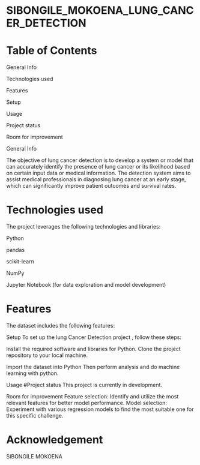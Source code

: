 # SIBONGILE_MOKOENA_LUNG_CANCER_DETECTION



# Table of Contents

General Info

Technologies used

Features

Setup

Usage

Project status

Room for improvement

General Info

The objective of lung cancer detection is to develop a system or model that can accurately identify the presence of lung cancer or its likelihood based on certain input data or medical information. The detection system aims to assist medical professionals in diagnosing lung cancer at an early stage, which can significantly improve patient outcomes and survival rates.

# Technologies used
The project leverages the following technologies and libraries:

Python

pandas

scikit-learn

NumPy

Jupyter Notebook (for data exploration and model development)

# Features
The dataset includes the following features:

Setup
To set up the lung Cancer Detection project , follow these steps:

Install the required software and libraries for Python. Clone the project repository to your local machine.

Import the dataset into Python Then perform analysis and do machine learning with python.

Usage
#Project status This project is currently in development.

Room for improvement
Feature selection: Identify and utilize the most relevant features for better model performance. Model selection: Experiment with various regression models to find the most suitable one for this specific challenge.

# Acknowledgement
SIBONGILE MOKOENA

